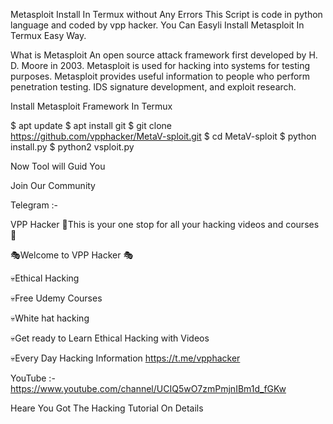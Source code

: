 Metasploit Install In Termux without Any Errors
This Script is code in python language and coded by vpp hacker.
You Can Easyli Install Metasploit In Termux
Easy Way.

What is Metasploit
An open source attack framework first developed by H. D. Moore in 2003.
Metasploit is used for hacking into systems for testing purposes.
Metasploit provides useful information to people who perform penetration testing.
IDS signature development, and exploit research.

Install Metasploit Framework In Termux

$ apt update
$ apt install git 
$ git clone https://github.com/vpphacker/MetaV-sploit.git
$ cd MetaV-sploit
$ python install.py
$ python2 vsploit.py

Now Tool will Guid You

Join Our Community 

Telegram :- 

VPP Hacker
🔰This is your one stop for all your hacking videos and courses 🔰

🎭Welcome to VPP Hacker 🎭

💀Ethical Hacking

💀Free Udemy Courses

💀White hat hacking

💀Get ready to Learn Ethical Hacking with Videos

💀Every Day Hacking Information
https://t.me/vpphacker

YouTube :- 
https://www.youtube.com/channel/UCIQ5wO7zmPmjnIBm1d_fGKw

Heare You Got The Hacking Tutorial On Details
